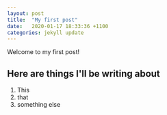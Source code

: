 ```yaml
---
layout: post
title:  "My first post"
date:   2020-01-17 18:33:36 +1100
categories: jekyll update
---
```

Welcome to my first post!

## Here are things I'll be writing about
1. This
2. that
3. something else
